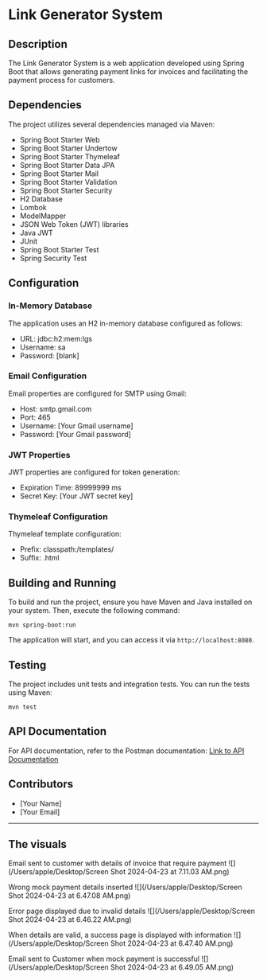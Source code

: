 
# Link Generator System

## Description
The Link Generator System is a web application developed using Spring Boot that allows generating payment links for invoices and facilitating the payment process for customers.

## Dependencies
The project utilizes several dependencies managed via Maven:

- Spring Boot Starter Web
- Spring Boot Starter Undertow
- Spring Boot Starter Thymeleaf
- Spring Boot Starter Data JPA
- Spring Boot Starter Mail
- Spring Boot Starter Validation
- Spring Boot Starter Security
- H2 Database
- Lombok
- ModelMapper
- JSON Web Token (JWT) libraries
- Java JWT
- JUnit
- Spring Boot Starter Test
- Spring Security Test

## Configuration
### In-Memory Database
The application uses an H2 in-memory database configured as follows:
- URL: jdbc:h2:mem:lgs
- Username: sa
- Password: [blank]

### Email Configuration
Email properties are configured for SMTP using Gmail:
- Host: smtp.gmail.com
- Port: 465
- Username: [Your Gmail username]
- Password: [Your Gmail password]

### JWT Properties
JWT properties are configured for token generation:
- Expiration Time: 89999999 ms
- Secret Key: [Your JWT secret key]

### Thymeleaf Configuration
Thymeleaf template configuration:
- Prefix: classpath:/templates/
- Suffix: .html

## Building and Running
To build and run the project, ensure you have Maven and Java installed on your system. Then, execute the following command:
```
mvn spring-boot:run
```

The application will start, and you can access it via `http://localhost:8080`.

## Testing
The project includes unit tests and integration tests. You can run the tests using Maven:
```
mvn test
```

## API Documentation
For API documentation, refer to the Postman documentation:
[Link to API Documentation](https://documenter.getpostman.com/view/25585012/2sA3Bq4qju)

## Contributors
- [Your Name]
- [Your Email]

---

## The visuals
Email sent to customer with details of invoice that require payment
![](/Users/apple/Desktop/Screen Shot 2024-04-23 at 7.11.03 AM.png)

Wrong mock payment details inserted
![](/Users/apple/Desktop/Screen Shot 2024-04-23 at 6.47.08 AM.png)

Error page displayed due to invalid details
![](/Users/apple/Desktop/Screen Shot 2024-04-23 at 6.46.22 AM.png)

When details are valid, a success page is displayed with information
![](/Users/apple/Desktop/Screen Shot 2024-04-23 at 6.47.40 AM.png)

Email sent to Customer when mock payment is successful
![](/Users/apple/Desktop/Screen Shot 2024-04-23 at 6.49.05 AM.png)